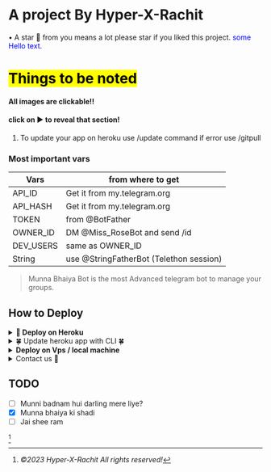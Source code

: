 # A project By Hyper-X-Rachit

• A star 🌟 from you means a lot please star if you liked this project.
<span style="color:blue">some Hello text</span>. 
<br>

# <mark>Things to be noted</mark>
#### All images are clickable!!
#### click on ▶ to reveal that section!

1. To update your app on heroku use /update command if error use /gitpull</mark>

### Most important vars

| Vars | from where to get |
| ----------- | ----------- |
| API_ID | Get it from my.telegram.org |
| API_HASH | Get it from my.telegram.org |
| TOKEN | from @BotFather |
| OWNER_ID | DM @Miss_RoseBot and send /id |
| DEV_USERS | same as OWNER_ID |
| String | use @StringFatherBot (Telethon session)| 


> Munna Bhaiya Bot is the most Advanced telegram bot to manage your groups. 

## How to Deploy 
<details>
<summary><b>🔗 Deploy on Heroku</b></summary>
<br>

> All vars are already filled and some are optional not filling them will not make big difference.

> <b>First fork this repo!!</b>

• before that please star 🥺

• Click here to fork ↓
<p><a href="https://github.com/Hyper-x-Rachit/fork"><img src="https://te.legra.ph/file/8c254f9cfe0708dadc871.jpg" alt="Press to Takeoff" width="490px"></a></p>
    
<h4>Click the button below to deploy Munna Bhaiya on Heroku!</h4>    
<p><a href="https://teamscenario.blogspot.com/heroku-deployer"><img src="https://te.legra.ph/file/8c254f9cfe0708dadc871.jpg" alt="Press to Takeoff" width="490px"></a></p>
</details>
<details>
<summary> 🍀 Update heroku app with CLI 🍀</summary>


- [x] Android compatible 
- [x] Android 7 and above
- [ ] Below Android 7

<p><a href="https://github.com/TeamScenario/Heroku-Cli-Termux-Android/tree/TeamScenario"><img src="https://telegra.ph/file/ec51eb578a1b73bf495fe.jpg" alt="Press to Takeoff" width="490px"></a></p>
</details>

<details>
<summary><b>Deploy on Vps / local machine</b></summary>
<br>

> We don't provide support for vps deployment so don't come to us with your problems!
    </br>
#### First fill all vars in config.py
```console
git clone https://github.com/Hyper-x-Rachit && cd Scenario && pip3 install -U -r requirements.txt && python -m scenario
```
If android then execute this cd command ```cd /storage/emulated/0/scenario``` else only cd Scenario
</details>

<details>
<summary>Contact us 🌟</summary>
<p align="center"><a href="https://t.me/The_Arc_Music"><img src="https://te.legra.ph/file/8c254f9cfe0708dadc871.jpg"></a></p>
 
## <img height="40" src="https://raw.githubusercontent.com/innng/innng/master/assets/kyubey.gif"/>Contact us

[![Group](https://img.shields.io/badge/dynamic/json?logo=telegram&label=%40MunnaBhaiyaSupport&labelColor=282c34&suffix=+members&color=2CA5E0&query=%24.data.totalSubs&url=https%3A%2F%2Fapi.spencerwoo.com%2Fsubstats%2F%3Fsource%3Dtelegram%26queryKey%3DMunnaBhaiyaSupport&longCache=true%22)](https://t.me/MIRZAPUR_OF_TELEGRAM)
[![Channel](https://img.shields.io/badge/dynamic/json?logo=telegram&label=%40HyperXRachit&labelColor=282c34&suffix=+members&color=2CA5E0&query=%24.data.totalSubs&url=https%3A%2F%2Fapi.spencerwoo.com%2Fsubstats%2F%3Fsource%3Dtelegram%26queryKey%3DHyperXRachitio&longCache=true%22)](https://t.me/TheMunnaBhaiyaUPDATE)
</details>
  

## TODO
- [ ] Munni badnam hui darling mere liye?
- [x] Munna bhaiya ki shadi
- [ ] Jai shee ram

[^Hyper-X-Rachit]
[^Hyper-X-Rachit]: *©2023 Hyper-X-Rachit All rights reserved!*

